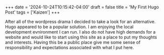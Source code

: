 +++
date = '2024-10-24T10:15:42-04:00'
draft = false
title = 'My First Hugo Post'
tags = ['Kaizen']
+++

After all of the wordpress drama I decided to take a look for an alternative. Hugo appeared to be a popular solution.
I am enjoying the local development evnironment I can run. I also do not have high demands for a website and would like
to start using this site as a place to put my thoughts and interests. Having this be a public place give me some sense
of responsibility and expectations associated with what I put here.
